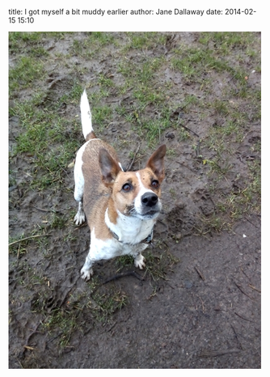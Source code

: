 
title: I got myself a bit muddy earlier
author: Jane Dallaway
date: 2014-02-15 15:10

<div><a href="/media/tp_IMG_20140215_122449.jpg"><img src="/media/tp_thumb_IMG_20140215_122449.jpg" width="500" height="667"/></a></div>


  
      